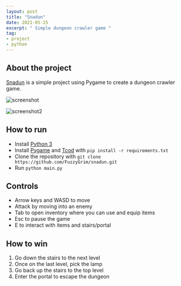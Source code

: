 ```yaml
---
layout: post
title: "Snadun"
date: 2021-05-25
excerpt: " Simple dungeon crawler game "
tag:
- project 
- python
---
```


## About the project

[Snadun](https://github.com/FuzzyGrim/snadun) is a simple project using Pygame to create a dungeon crawler game.

![screenshot](https://github.com/FuzzyGrim/snadun/raw/master/screenshots/screenshot.png)

![screenshot2](https://github.com/FuzzyGrim/snadun/raw/master/screenshots/screenshot2.png)

## How to run

* Install [Python 3](https://www.python.org/downloads/)
* Install [Pygame](https://www.pygame.org/news) and [Tcod](https://github.com/libtcod/python-tcod) with `pip install -r requirements.txt`
* Clone the repository with `git clone https://github.com/FuzzyGrim/snadun.git`
* Run `python main.py`

## Controls

* Arrow keys and WASD to move
* Attack by moving into an enemy
* Tab to open inventory where you can use and equip items
* Esc to pause the game
* E to interact with items and stairs/portal

## How to win

1. Go down the stairs to the next level
2. Once on the last level, pick the lamp
3. Go back up the stairs to the top level
4. Enter the portal to escape the dungeon